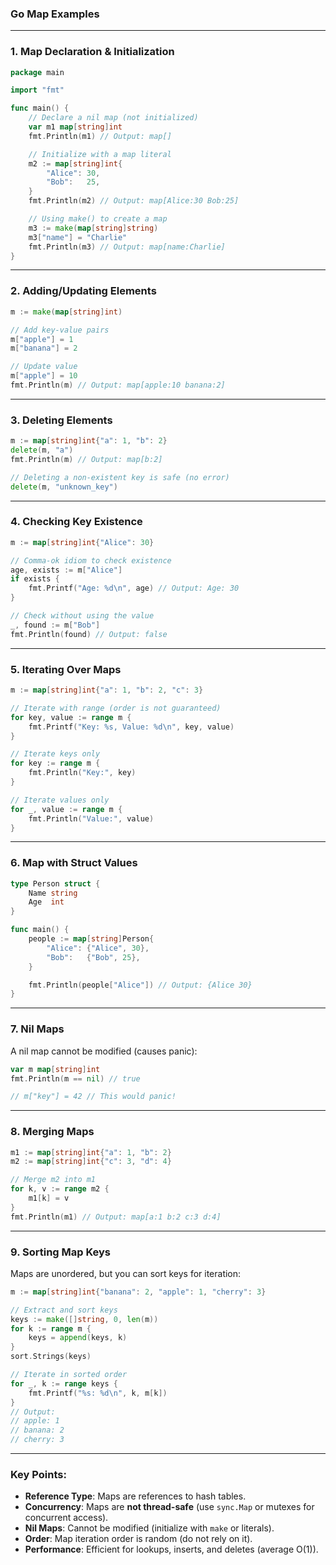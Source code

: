 ### Go Map Examples

---
### 1. **Map Declaration & Initialization**
```go
package main

import "fmt"

func main() {
    // Declare a nil map (not initialized)
    var m1 map[string]int
    fmt.Println(m1) // Output: map[]

    // Initialize with a map literal
    m2 := map[string]int{
        "Alice": 30,
        "Bob":   25,
    }
    fmt.Println(m2) // Output: map[Alice:30 Bob:25]

    // Using make() to create a map
    m3 := make(map[string]string)
    m3["name"] = "Charlie"
    fmt.Println(m3) // Output: map[name:Charlie]
}
```

---

### 2. **Adding/Updating Elements**
```go
m := make(map[string]int)

// Add key-value pairs
m["apple"] = 1
m["banana"] = 2

// Update value
m["apple"] = 10
fmt.Println(m) // Output: map[apple:10 banana:2]
```

---

### 3. **Deleting Elements**
```go
m := map[string]int{"a": 1, "b": 2}
delete(m, "a")
fmt.Println(m) // Output: map[b:2]

// Deleting a non-existent key is safe (no error)
delete(m, "unknown_key")
```

---

### 4. **Checking Key Existence**
```go
m := map[string]int{"Alice": 30}

// Comma-ok idiom to check existence
age, exists := m["Alice"]
if exists {
    fmt.Printf("Age: %d\n", age) // Output: Age: 30
}

// Check without using the value
_, found := m["Bob"]
fmt.Println(found) // Output: false
```

---

### 5. **Iterating Over Maps**
```go
m := map[string]int{"a": 1, "b": 2, "c": 3}

// Iterate with range (order is not guaranteed)
for key, value := range m {
    fmt.Printf("Key: %s, Value: %d\n", key, value)
}

// Iterate keys only
for key := range m {
    fmt.Println("Key:", key)
}

// Iterate values only
for _, value := range m {
    fmt.Println("Value:", value)
}
```

---

### 6. **Map with Struct Values**
```go
type Person struct {
    Name string
    Age  int
}

func main() {
    people := map[string]Person{
        "Alice": {"Alice", 30},
        "Bob":   {"Bob", 25},
    }

    fmt.Println(people["Alice"]) // Output: {Alice 30}
}
```

---

### 7. **Nil Maps**
A nil map cannot be modified (causes panic):
```go
var m map[string]int
fmt.Println(m == nil) // true

// m["key"] = 42 // This would panic!
```

---

### 8. **Merging Maps**
```go
m1 := map[string]int{"a": 1, "b": 2}
m2 := map[string]int{"c": 3, "d": 4}

// Merge m2 into m1
for k, v := range m2 {
    m1[k] = v
}
fmt.Println(m1) // Output: map[a:1 b:2 c:3 d:4]
```

---

### 9. **Sorting Map Keys**
Maps are unordered, but you can sort keys for iteration:
```go
m := map[string]int{"banana": 2, "apple": 1, "cherry": 3}

// Extract and sort keys
keys := make([]string, 0, len(m))
for k := range m {
    keys = append(keys, k)
}
sort.Strings(keys)

// Iterate in sorted order
for _, k := range keys {
    fmt.Printf("%s: %d\n", k, m[k])
}
// Output:
// apple: 1
// banana: 2
// cherry: 3
```

---

### Key Points:
- **Reference Type**: Maps are references to hash tables.
- **Concurrency**: Maps are **not thread-safe** (use `sync.Map` or mutexes for concurrent access).
- **Nil Maps**: Cannot be modified (initialize with `make` or literals).
- **Order**: Map iteration order is random (do not rely on it).
- **Performance**: Efficient for lookups, inserts, and deletes (average O(1)).
